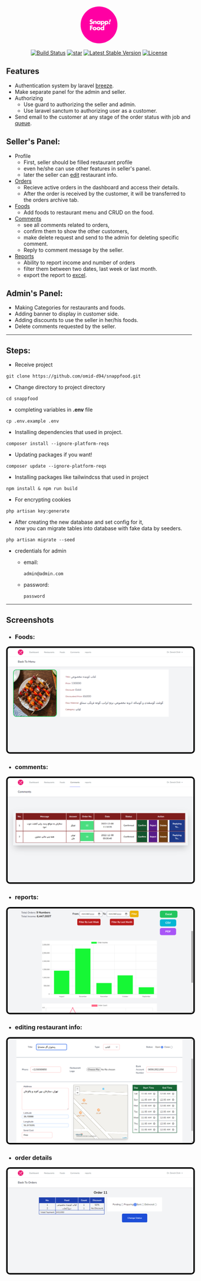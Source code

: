 <p align="center"><img style="border-radius: 50%; width: 100px; height: 100px;" src="public/img/logo-400x400.png" 
alt="SnappFood"></p>

<p align="center">
<a href="https://travis-ci.org/laravel/framework"><img src="https://travis-ci.org/laravel/framework.svg" alt="Build Status"></a>
<a href="https://github.com/omid-d94/snappfood/stargazers"><img src="https://cdn-icons-png.flaticon.com/512/1828/1828884.png" style="width: 24px;" alt="star"></a>
<a href="https://packagist.org/packages/laravel/framework"><img src="https://img.shields.io/packagist/v/laravel/framework" alt="Latest Stable Version"></a>
<a href="https://packagist.org/packages/laravel/framework"><img src="https://img.shields.io/packagist/l/laravel/framework" alt="License"></a>
</p>

## Features

- Authentication system by laravel [breeze](https://laravel.com/docs/9.x/starter-kits#laravel-breeze).
- Make separate panel for the admin and seller.
- Authorizing 
  - Use guard to authorizing the seller and admin.
  - Use laravel sanctum to authorizing user as a customer.    
- Send email to the customer at any stage of the order status with job and [queue](https://laravel.com/docs/9.x/queues).

## Seller's Panel:
- Profile
  - First, seller should be filled restaurant profile 
  - even he/she can use other features in seller's panel.
  - later the seller can [edit](#editing-restaurant-info) restaurant info.
- [Orders](#order-details)
  - Recieve active orders in the dashboard and access their details.
  - After the order is received by the customer, it will be transferred to the orders archive tab.
- [Foods](#foods)
  - Add foods to restaurant menu and CRUD on the food.
- [Comments](#comments)
  - see all comments related to orders,
  - confirm them to show the other customers,
  - make delete request and send to the admin for deleting specific comment. 
  - Reply to comment message by the seller.
- [Reports](#reporsts)
  - Ability to report income and number of orders <br>
  - filter them between two dates, last week or last month.<br>
  - export the report to [excel](https://packagist.org/packages/maatwebsite/excel). <br>


## Admin's Panel:

- Making Categories for restaurants and foods.
- Adding banner to display in customer side.
- Adding discounts to use the seller in her/his foods.
- Delete comments requested by the seller. 
---
## Steps:
- Receive project
<pre><code>git clone https://github.com/omid-d94/snappfood.git </code></pre>
- Change directory to project directory
<pre><code>cd snappfood</code></pre>
- completing variables in <b>.env</b> file
<pre><code>cp .env.example .env</code></pre>
- Installing dependencies that used in project.
<pre><code>composer install --ignore-platform-reqs </code></pre>
- Updating packages if you want!
<pre><code>composer update --ignore-platform-reqs </code></pre>
- Installing packages like tailwindcss that used in project
<pre><code>npm install & npm run build</code></pre>
- For encrypting cookies
<pre><code>php artisan key:generate</code></pre>
- After creating the new database and set config for it,<br>now you can migrate tables into database with fake data by seeders.
<pre><code>php artisan migrate --seed</code></pre>

- credentials for admin 
  - <p>email: <pre><code>admin@admin.com</code></pre></p>
  - <p>password: <pre><code>password</code></pre></p>

---
## Screenshots
- ### Foods: 

<img style="border:4px black solid; border-radius:10px;" src="screenshots/Foods.png" alt="Foods">

- ### comments: 

<img style="border:4px black solid; border-radius:10px;"  src="screenshots/Comments.png" alt="Comments">

- ### reports: 

<img style="border:4px black solid; border-radius:10px;"  src="screenshots/Reports.png" alt="Reports">

- ### editing restaurant info: 

<img style="border:4px black solid; border-radius:10px;"  src="screenshots/Restaurant.png" alt="Restaurant">

- ### order details

<img style="border:4px black solid; border-radius:10px;"  src="screenshots/Orders.png" alt="Orders">

